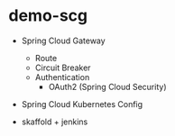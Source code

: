 # demo-scg

- Spring Cloud Gateway
  - Route
  - Circuit Breaker
  - Authentication 
    - OAuth2 (Spring Cloud Security)

- Spring Cloud Kubernetes Config
- skaffold + jenkins
   

 